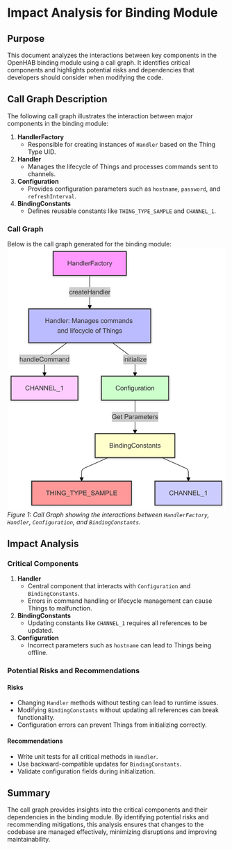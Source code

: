 # Impact Analysis for Binding Module

## Purpose
This document analyzes the interactions between key components in the OpenHAB binding module using a call graph. It identifies critical components and highlights potential risks and dependencies that developers should consider when modifying the code.

## Call Graph Description
The following call graph illustrates the interaction between major components in the binding module:

1. **HandlerFactory**
   - Responsible for creating instances of `Handler` based on the Thing Type UID.
2. **Handler**
   - Manages the lifecycle of Things and processes commands sent to channels.
3. **Configuration**
   - Provides configuration parameters such as `hostname`, `password`, and `refreshInterval`.
4. **BindingConstants**
   - Defines reusable constants like `THING_TYPE_SAMPLE` and `CHANNEL_1`.

### Call Graph
Below is the call graph generated for the binding module:
![Call Graph](./call-graph.png)
*Figure 1: Call Graph showing the interactions between `HandlerFactory`, `Handler`, `Configuration`, and `BindingConstants`.*

## Impact Analysis

### Critical Components
1. **Handler**
   - Central component that interacts with `Configuration` and `BindingConstants`.
   - Errors in command handling or lifecycle management can cause Things to malfunction.
2. **BindingConstants**
   - Updating constants like `CHANNEL_1` requires all references to be updated.
3. **Configuration**
   - Incorrect parameters such as `hostname` can lead to Things being offline.

### Potential Risks and Recommendations
#### Risks
- Changing `Handler` methods without testing can lead to runtime issues.
- Modifying `BindingConstants` without updating all references can break functionality.
- Configuration errors can prevent Things from initializing correctly.

#### Recommendations
- Write unit tests for all critical methods in `Handler`.
- Use backward-compatible updates for `BindingConstants`.
- Validate configuration fields during initialization.

## Summary
The call graph provides insights into the critical components and their dependencies in the binding module. By identifying potential risks and recommending mitigations, this analysis ensures that changes to the codebase are managed effectively, minimizing disruptions and improving maintainability.

